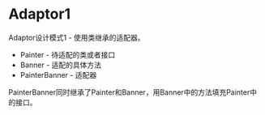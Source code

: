 # Adaptor1
Adaptor设计模式1 - 使用类继承的适配器。
* Painter - 待适配的类或者接口
* Banner - 适配的具体方法
* PainterBanner - 适配器

PainterBanner同时继承了Painter和Banner，用Banner中的方法填充Painter中的接口。
